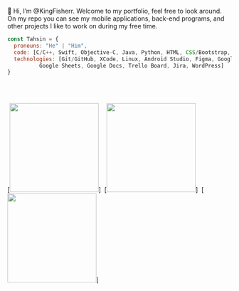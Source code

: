 👋 Hi, I’m @KingFisherr. Welcome to my portfolio, feel free to look around. On my repo you can see my mobile applications, back-end programs, and other projects I like to work on during my free time. 
<br/>
```javascript
const Tahsin = {
  pronouns: "He" | "Him",
  code: [C/C++, Swift, Objective-C, Java, Python, HTML, CSS/Bootstrap, JavaScript, JSON, SQL],
  technologies: [Git/GitHub, XCode, Linux, Android Studio, Figma, Google Slides, 
          Google Sheets, Google Docs, Trello Board, Jira, WordPress]
}
```

<br/>

<!-- <img src='https://i.imgur.com/wPpdvLq.gif' title='Video Walkthrough' width='200' alt='Video Walkthrough' />
<img src='https://i.imgur.com/aIUFxgA.gif' title='Video Walkthrough' width='205' alt='Video Walkthrough' />

<img src='https://i.imgur.com/8SpkZF3.gif' title='Video Walkthrough' width='205' alt='Video Walkthrough' /> -->
<br/>

[<img width=200px src="https://i.imgur.com/wPpdvLq.gif">]&nbsp;
[<img width=200px src="https://i.imgur.com/aIUFxgA.gif">]&nbsp;
[<img width=200px src="https://i.imgur.com/8SpkZF3.gif">]&nbsp;
